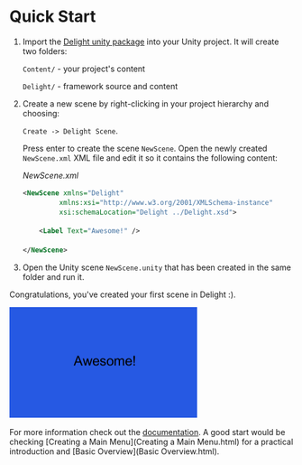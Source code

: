 # Quick Start

1. Import the [Delight unity package](link-to-package.html) into your Unity project. It will create two folders:

   `Content/` - your project's content

   `Delight/` - framework source and content

   

2. Create a new scene by right-clicking in your project hierarchy and choosing: 

   `Create -> Delight Scene`. 

   Press enter to create the scene `NewScene`. Open the newly created `NewScene.xml`  XML file and edit it so it contains the following content:

   *NewScene.xml*

   ```xml
   <NewScene xmlns="Delight" 
            xmlns:xsi="http://www.w3.org/2001/XMLSchema-instance"
            xsi:schemaLocation="Delight ../Delight.xsd">
     
       <Label Text="Awesome!" />
   
   </NewScene>
   ```

   

3. Open the Unity scene `NewScene.unity` that has been created in the same folder and run it.

Congratulations, you've created your first scene in Delight :). 

![](awesome.png)

For more information check out the [documentation](Docs.html). A good start would be checking [Creating a Main Menu](Creating a Main Menu.html) for a practical introduction and [Basic Overview](Basic Overview.html).

